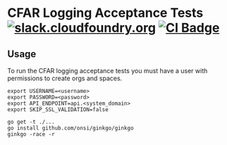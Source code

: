 CFAR Logging Acceptance Tests [![slack.cloudfoundry.org][slack-badge]][loggregator-slack] [![CI Badge][ci-badge]][ci-pipeline]
=============================

## Usage

To run the CFAR logging acceptance tests you must have a user with permissions
to create orgs and spaces.

```
export USERNAME=<username>
export PASSWORD=<password>
export API_ENDPOINT=api.<system_domain>
export SKIP_SSL_VALIDATION=false

go get -t ./...
go install github.com/onsi/ginkgo/ginkgo
ginkgo -race -r
```

[slack-badge]:              https://slack.cloudfoundry.org/badge.svg
[loggregator-slack]:        https://cloudfoundry.slack.com/archives/loggregator
[ci-badge]:                 https://loggregator.ci.cf-app.com/api/v1/pipelines/loggregator/jobs/cfar-lats/badge
[ci-pipeline]:              https://loggregator.ci.cf-app.com/

